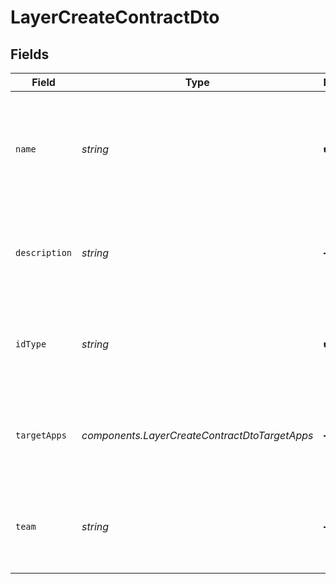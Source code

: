 # LayerCreateContractDto


## Fields

| Field                                                                                 | Type                                                                                  | Required                                                                              | Description                                                                           |
| ------------------------------------------------------------------------------------- | ------------------------------------------------------------------------------------- | ------------------------------------------------------------------------------------- | ------------------------------------------------------------------------------------- |
| `name`                                                                                | *string*                                                                              | :heavy_check_mark:                                                                    | The unique name of the layer, formatted as an ID (e.g., "A Layer" becomes "a_layer"). |
| `description`                                                                         | *string*                                                                              | :heavy_minus_sign:                                                                    | A helpful description of what this layer does, providing context for its purpose.     |
| `idType`                                                                              | *string*                                                                              | :heavy_check_mark:                                                                    | The type of ID used for this layer, essential for validation in services.             |
| `targetApps`                                                                          | *components.LayerCreateContractDtoTargetApps*                                         | :heavy_minus_sign:                                                                    | List of target applications that this layer is associated with.                       |
| `team`                                                                                | *string*                                                                              | :heavy_minus_sign:                                                                    | Optional identifier for the team responsible for this layer.                          |